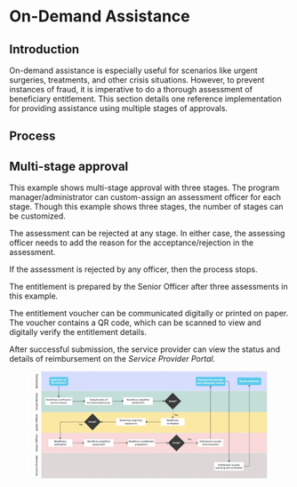 # On-Demand Assistance

## Introduction

On-demand assistance is especially useful for scenarios like urgent surgeries, treatments, and other crisis situations. However, to prevent instances of fraud, it is imperative to do a thorough assessment of beneficiary entitlement. This section details one reference implementation for providing assistance using multiple stages of approvals.

## Process

## Multi-stage approval

This example shows multi-stage approval with three stages. The program manager/administrator can custom-assign an assessment officer for each stage. Though this example shows three stages, the number of stages can be customized.

The assessment can be rejected at any stage. In either case, the assessing officer needs to add the reason for the acceptance/rejection in the assessment.

If the assessment is rejected by any officer, then the process stops.

The entitlement is prepared by the Senior Officer after three assessments in this example.

The entitlement voucher can be communicated digitally or printed on paper. The voucher contains a QR code, which can be scanned to view and digitally verify the entitlement details.

After successful submission, the service provider can view the status and details of reimbursement on the _Service Provider Portal._

<figure><img src="../.gitbook/assets/image (12).png" alt=""><figcaption></figcaption></figure>
